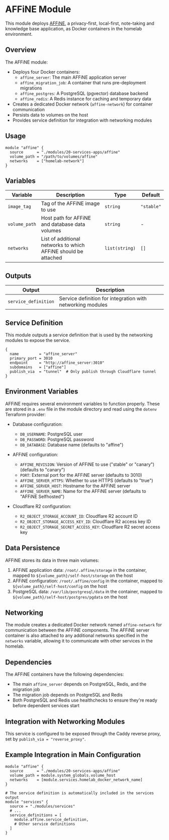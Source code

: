 # AFFiNE Module

This module deploys [AFFiNE](https://affine.pro/), a privacy-first, local-first, note-taking and knowledge base application, as Docker containers in the homelab environment.

## Overview

The AFFiNE module:

- Deploys four Docker containers:
  - `affine_server`: The main AFFiNE application server
  - `affine_migration_job`: A container that runs pre-deployment migrations
  - `affine_postgres`: A PostgreSQL (pgvector) database backend
  - `affine_redis`: A Redis instance for caching and temporary data
- Creates a dedicated Docker network (`affine-network`) for container communication
- Persists data to volumes on the host
- Provides service definition for integration with networking modules

## Usage

```hcl
module "affine" {
  source      = "./modules/20-services-apps/affine"
  volume_path = "/path/to/volumes/affine"
  networks    = ["homelab-network"]
}
```

## Variables

| Variable      | Description                                                    | Type           | Default    |
| ------------- | -------------------------------------------------------------- | -------------- | ---------- |
| `image_tag`   | Tag of the AFFiNE image to use                                 | `string`       | `"stable"` |
| `volume_path` | Host path for AFFiNE and database data volumes                 | `string`       | -          |
| `networks`    | List of additional networks to which AFFiNE should be attached | `list(string)` | `[]`       |

## Outputs

| Output               | Description                                                |
| -------------------- | ---------------------------------------------------------- |
| `service_definition` | Service definition for integration with networking modules |

## Service Definition

This module outputs a service definition that is used by the networking modules to expose the service.

```hcl
{
  name         = "affine_server"
  primary_port = 3010
  endpoint     = "http://affine_server:3010"
  subdomains   = ["affine"]
  publish_via  = "tunnel"  # Only publish through Cloudflare tunnel
}
```

## Environment Variables

AFFiNE requires several environment variables to function properly. These are stored in a `.env` file in the module directory and read using the `dotenv` Terraform provider:

- Database configuration:

  - `DB_USERNAME`: PostgreSQL user
  - `DB_PASSWORD`: PostgreSQL password
  - `DB_DATABASE`: Database name (defaults to "affine")

- AFFiNE configuration:

  - `AFFINE_REVISION`: Version of AFFiNE to use ("stable" or "canary") (defaults to "canary")
  - `PORT`: External port for the AFFiNE server (defaults to 3010)
  - `AFFINE_SERVER_HTTPS`: Whether to use HTTPS (defaults to "true")
  - `AFFINE_SERVER_HOST`: Hostname for the AFFiNE server
  - `AFFINE_SERVER_NAME`: Name for the AFFiNE server (defaults to "AFFiNE Selfhosted")

- Cloudflare R2 configuration:
  - `R2_OBJECT_STORAGE_ACCOUNT_ID`: Cloudflare R2 account ID
  - `R2_OBJECT_STORAGE_ACCESS_KEY_ID`: Cloudflare R2 access key ID
  - `R2_OBJECT_STORAGE_SECRET_ACCESS_KEY`: Cloudflare R2 secret access key

## Data Persistence

AFFiNE stores its data in three main volumes:

1. AFFiNE application data: `/root/.affine/storage` in the container, mapped to `${volume_path}/self-host/storage` on the host
2. AFFiNE configuration: `/root/.affine/config` in the container, mapped to `${volume_path}/self-host/config` on the host
3. PostgreSQL data: `/var/lib/postgresql/data` in the container, mapped to `${volume_path}/self-host/postgres/pgdata` on the host

## Networking

The module creates a dedicated Docker network named `affine-network` for communication between the AFFiNE components. The AFFiNE server container is also attached to any additional networks specified in the `networks` variable, allowing it to communicate with other services in the homelab.

## Dependencies

The AFFiNE containers have the following dependencies:

- The main `affine_server` depends on PostgreSQL, Redis, and the migration job
- The migration job depends on PostgreSQL and Redis
- Both PostgreSQL and Redis use healthchecks to ensure they're ready before dependent services start

## Integration with Networking Modules

This service is configured to be exposed through the Caddy reverse proxy, set by `publish_via = "reverse_proxy"`.

## Example Integration in Main Configuration

```hcl
module "affine" {
  source      = "./modules/20-services-apps/affine"
  volume_path = module.system_globals.volume_host
  networks    = [module.services.homelab_docker_network_name]
}

# The service definition is automatically included in the services output
module "services" {
  source = "./modules/services"
  # ...
  service_definitions = [
    module.affine.service_definition,
    # Other service definitions
  ]
}
```
